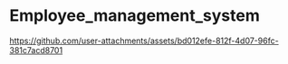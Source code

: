 # Employee_management_system

https://github.com/user-attachments/assets/bd012efe-812f-4d07-96fc-381c7acd8701

